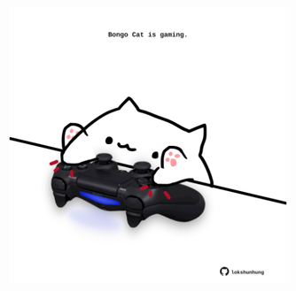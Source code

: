 <!-- built at 24/02/2024, 23:00:51 UTC -->
<p align="center">
  <img width="500" height="500" src="./ReadmeImage.svg">
</p>
